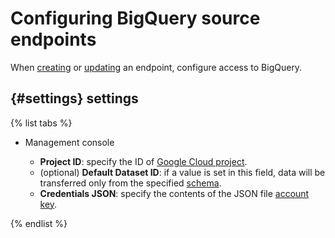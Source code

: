 # Configuring BigQuery source endpoints

When [creating](../index.md#create) or [updating](../index.md#update) an endpoint, configure access to BigQuery.

## {#settings} settings

{% list tabs %}

- Management console

   * **Project ID**: specify the ID of [Google Cloud project](https://cloud.google.com/resource-manager/docs/creating-managing-projects).
   * (optional) **Default Dataset ID**: if a value is set in this field, data will be transferred only from the specified [schema](https://cloud.google.com/bigquery/docs/datasets-intro).
   * **Credentials JSON**: specify the contents of the JSON file [account key](https://cloud.google.com/iam/docs/creating-managing-service-account-keys).

{% endlist %}